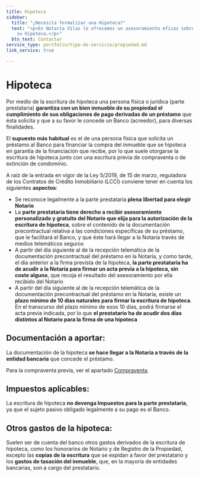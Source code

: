 ```yaml
---
title: Hipoteca
sidebar:
  title: "¿Necesita formalizar una Hipoteca?"
  text: "<p>En Notaría Vilas le ofrecemos un asesoramiento eficaz sobre la firma de
    su Hipoteca.</p>"
  btn_text: Contactar
service_type: portfolio/tipo-de-servicio/propiedad.md
link_service: true

---
```

# **Hipoteca**

Por medio de la escritura de hipoteca una persona física o jurídica (parte prestataria) **garantiza con un bien inmueble de su propiedad el cumplimiento de sus obligaciones de pago derivadas de un préstamo** que ésta solicita y que a su favor le concede un Banco (acreedor), para diversas finalidades.

El **supuesto más habitual** es el de una persona física que solicita un préstamo al Banco para financiar la compra del inmueble que se hipoteca en garantía de la financiación que recibe, por lo que suele otorgarse la escritura de hipoteca junto con una escritura previa de compraventa o de extinción de condominio.

A raíz de la entrada en vigor de la Ley 5/2019, de 15 de marzo, reguladora de los Contratos de Crédito Inmobiliario (LCCI) conviene tener en cuenta los siguientes **aspectos**:

* Se reconoce legalmente a la parte prestataria **plena** **libertad para elegir Notario**
* La **parte** **prestataria tiene derecho a recibir asesoramiento personalizado y gratuito del Notario que elija para la autorización de la escritura de hipoteca**, sobre el contenido de la documentación precontractual relativa a las condiciones específicas de su préstamo, que le facilitará el Banco, y que éste hará llegar a la Notaría través de medios telemáticos seguros
* A partir del día siguiente al de la recepción telemática de la documentación precontractual del préstamo en la Notaría, y como tarde, el día anterior a la firma prevista de la hipoteca, **la parte prestataria ha de acudir a la Notaría para firmar un acta previa a la hipoteca, sin coste alguno**, que recoja el resultado del asesoramiento por ella recibido del Notario
* A partir del día siguiente al de la recepción telemática de la documentación precontractual del préstamo en la Notaría, existe un **plazo mínimo de 10 días naturales** **para firmar la escritura de hipoteca**. En el transcurso del plazo mínimo de esos 10 días, podrá firmarse el acta previa indicada, por lo que **el prestatario ha de acudir dos días distintos al Notario para la firma de una hipoteca**

## **Documentación a aportar:**

La documentación de la hipoteca **se hace llegar a la Notaría a través de la entidad bancaria** que concede el préstamo.

Para la compraventa previa, ver el apartado [Compraventa](/servicios/compraventa.html).

## **Impuestos aplicables:**

La escritura de hipoteca **no devenga Impuestos para la parte prestataria**, ya que el sujeto pasivo obligado legalmente a su pago es el Banco.

## **Otros gastos de la hipoteca:**

Suelen ser de cuenta del banco otros gastos derivados de la escritura de hipoteca, como los honorarios de Notario y de Registro de la Propiedad, excepto las **copias de la escritura** que se expidan a favor del prestatario y los **gastos de tasación del inmueble**, que, en la mayoría de entidades bancarias, son a cargo del prestatario.